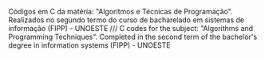 Códigos em C da matéria: "Algoritmos e Técnicas de Programação". Realizados no segundo termo do curso de bacharelado em sistemas de informação (FIPP) - UNOESTE
///
C codes for the subject: "Algorithms and Programming Techniques". Completed in the second term of the bachelor's degree in information systems (FIPP) - UNOESTE

